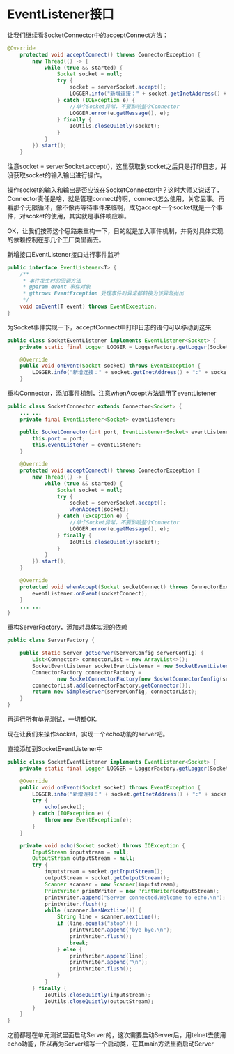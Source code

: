 # EventListener接口

让我们继续看SocketConnector中的acceptConnect方法：

```java
@Override
    protected void acceptConnect() throws ConnectorException {
        new Thread(() -> {
            while (true && started) {
                Socket socket = null;
                try {
                    socket = serverSocket.accept();
                    LOGGER.info("新增连接：" + socket.getInetAddress() + ":" + socket.getPort());
                } catch (IOException e) {
                    //单个Socket异常，不要影响整个Connector
                    LOGGER.error(e.getMessage(), e);
                } finally {
                    IoUtils.closeQuietly(socket);
                }
            }
        }).start();
    }
```

注意socket = serverSocket.accept\(\)，这里获取到socket之后只是打印日志，并没获取socket的输入输出进行操作。

操作socket的输入和输出是否应该在SocketConnector中？这时大师又说话了，Connector责任是啥，就是管理connect的啊，connect怎么使用，关它屁事。再看那个无限循环，像不像再等待事件来临啊，成功accept一个socket就是一个事件，对scoket的使用，其实就是事件响应嘛。

OK，让我们按照这个思路来重构一下，目的就是加入事件机制，并将对具体实现的依赖控制在那几个工厂类里面去。

新增接口EventListener接口进行事件监听

```java
public interface EventListener<T> {
    /**
     * 事件发生时的回调方法
     * @param event 事件对象
     * @throws EventException 处理事件时异常都转换为该异常抛出
     */
    void onEvent(T event) throws EventException;
}
```

为Socket事件实现一下，acceptConnect中打印日志的语句可以移动到这来

```java
public class SocketEventListener implements EventListener<Socket> {
    private static final Logger LOGGER = LoggerFactory.getLogger(SocketEventListener.class);

    @Override
    public void onEvent(Socket socket) throws EventException {
        LOGGER.info("新增连接：" + socket.getInetAddress() + ":" + socket.getPort());
    }
```

重构Connector，添加事件机制，注意whenAccept方法调用了eventListener

```java
public class SocketConnector extends Connector<Socket> {
    ... ...
    private final EventListener<Socket> eventListener;

    public SocketConnector(int port, EventListener<Socket> eventListener) {
        this.port = port;
        this.eventListener = eventListener;
    }

    @Override
    protected void acceptConnect() throws ConnectorException {
        new Thread(() -> {
            while (true && started) {
                Socket socket = null;
                try {
                    socket = serverSocket.accept();
                    whenAccept(socket);
                } catch (Exception e) {
                    //单个Socket异常，不要影响整个Connector
                    LOGGER.error(e.getMessage(), e);
                } finally {
                    IoUtils.closeQuietly(socket);
                }
            }
        }).start();
    }

    @Override
    protected void whenAccept(Socket socketConnect) throws ConnectorException {
        eventListener.onEvent(socketConnect);
    }
    ... ...
}
```

重构ServerFactory，添加对具体实现的依赖

```java
public class ServerFactory {

    public static Server getServer(ServerConfig serverConfig) {
        List<Connector> connectorList = new ArrayList<>();
        SocketEventListener socketEventListener = new SocketEventListener();
        ConnectorFactory connectorFactory =
                new SocketConnectorFactory(new SocketConnectorConfig(serverConfig.getPort()), socketEventListener);
        connectorList.add(connectorFactory.getConnector());
        return new SimpleServer(serverConfig, connectorList);
    }
}
```

再运行所有单元测试，一切都OK。

现在让我们来操作socket，实现一个echo功能的server吧。

直接添加到SocketEventListener中

```java
public class SocketEventListener implements EventListener<Socket> {
    private static final Logger LOGGER = LoggerFactory.getLogger(SocketEventListener.class);

    @Override
    public void onEvent(Socket socket) throws EventException {
        LOGGER.info("新增连接：" + socket.getInetAddress() + ":" + socket.getPort());
        try {
            echo(socket);
        } catch (IOException e) {
            throw new EventException(e);
        }
    }

    private void echo(Socket socket) throws IOException {
        InputStream inputstream = null;
        OutputStream outputStream = null;
        try {
            inputstream = socket.getInputStream();
            outputStream = socket.getOutputStream();
            Scanner scanner = new Scanner(inputstream);
            PrintWriter printWriter = new PrintWriter(outputStream);
            printWriter.append("Server connected.Welcome to echo.\n");
            printWriter.flush();
            while (scanner.hasNextLine()) {
                String line = scanner.nextLine();
                if (line.equals("stop")) {
                    printWriter.append("bye bye.\n");
                    printWriter.flush();
                    break;
                } else {
                    printWriter.append(line);
                    printWriter.append("\n");
                    printWriter.flush();
                }
            }
        } finally {
            IoUtils.closeQuietly(inputstream);
            IoUtils.closeQuietly(outputStream);
        }
    }
}
```

之前都是在单元测试里面启动Server的，这次需要启动Server后，用telnet去使用echo功能，所以再为Server编写一个启动类，在其main方法里面启动Server





